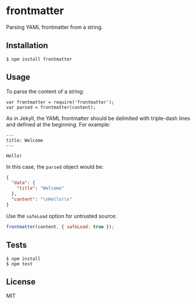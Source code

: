 # frontmatter

Parsing YAML frontmatter from a string.

## Installation

```
$ npm install frontmatter
```

## Usage

To parse the content of a string:

```
var frontmatter = require('frontmatter');
var parsed = frontmatter(content);
```

As in Jekyll, the YAML frontmatter should be delimited with triple-dash lines and defined at the beginning. For example:

```gfm
---
title: Welcome
---

Hello!
```

In this case, the `parsed` object would be:

```json
{
  "data": {
    "title": "Welcome"
  },
  "content": "\nHello!\n"
}
```

Use the `safeLoad` option for untrusted source:

```javascript
frontmatter(content, { safeLoad: true });
```

## Tests

```
$ npm install
$ npm test
```

## License

MIT

